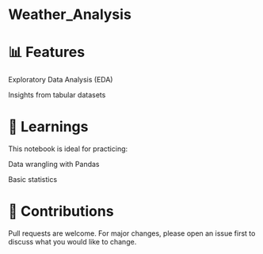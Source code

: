 # Weather_Analysis
# 📊 Features
Exploratory Data Analysis (EDA)

Insights from tabular datasets

# 🧠 Learnings
This notebook is ideal for practicing:

Data wrangling with Pandas

Basic statistics



# 🙌 Contributions
Pull requests are welcome. For major changes, please open an issue first to discuss what you would like to change.
